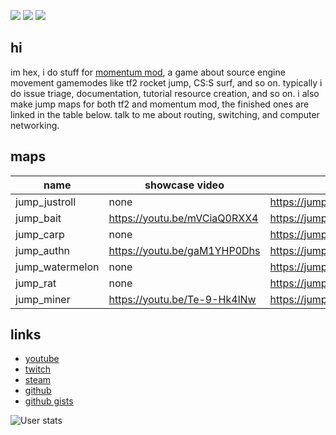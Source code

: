 ![](https://media.discordapp.net/attachments/285188007353516033/892642758865604648/cool.jpg?width=150&height=150) ![](https://yt3.ggpht.com/ytc/AKedOLRdPkDUJzpQOM6jH-K46aOZ--53ZVrpIlQ-gnGq=s150-c-k-c0x00ffffff-no-rj) ![](https://static-cdn.jtvnw.net/jtv_user_pictures/7df202ec-b0f9-432f-a27e-18b7eafdb425-profile_image-150x150.png)


## hi

im hex, i do stuff for [momentum mod](https://github.com/momentum-mod), a game about source engine movement gamemodes like tf2 rocket jump, CS:S surf, and so on. typically i do issue triage, documentation, tutorial resource creation, and so on. i also make jump maps for both tf2 and momentum mod, the finished ones are linked in the table below. talk to me about routing, switching, and computer networking.

## maps

| name              | showcase video               | forum post                                 |
| ----------------- | ---------------------------- | ------------------------------------------ |
| jump_justroll     | none                         | https://jump.tf/forum/index.php/topic,3306 |
| jump_bait         | https://youtu.be/mVCiaQ0RXX4 | https://jump.tf/forum/index.php/topic,3254 |
| jump_carp         | none                         | https://jump.tf/forum/index.php/topic,3253 |
| jump_authn        | https://youtu.be/gaM1YHP0Dhs | https://jump.tf/forum/index.php/topic,3169 |
| jump_watermelon   | none                         | https://jump.tf/forum/index.php/topic,3147 |
| jump_rat          | none                         | https://jump.tf/forum/index.php/topic,3106 |
| jump_miner        | https://youtu.be/Te-9-Hk4lNw | https://jump.tf/forum/index.php/topic,3056 |

## links

- [youtube](https://www.youtube.com/channel/UCWyS3zD8TR_vF3-6Bu-T1yg)
- [twitch](https://www.twitch.tv/hexhexhexhexhexhexhexhex)
- [steam](https://steamcommunity.com/id/hexhexhexhexhexhexhexhexhexhex/)
- [github](https://www.duckduckgo.com)
- [github gists](https://gist.github.com/hexaflexahexagon)

![User stats](https://github-readme-stats.vercel.app/api?username=hexaflexahexagon&?count_private=true&show_icons=true&theme=tokyonight&border_color=628FDA&border_radius=20&include_all_commits=true&custom_title=hex%27s%20GitHub%20Stats)
